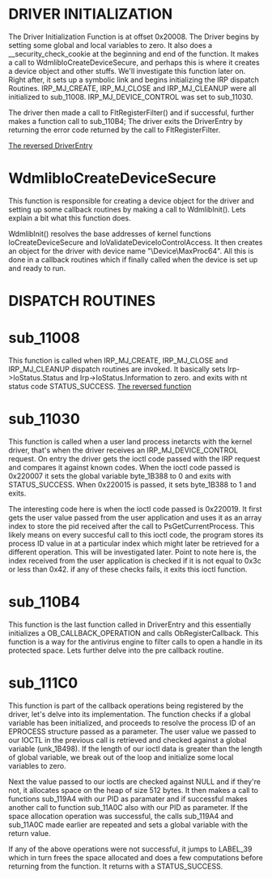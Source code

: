 # DRIVER INITIALIZATION
The Driver Initialization Function is at offset 0x20008. The Driver begins by setting some global and
local variables to zero. It also does a __security_check_cookie at the beginning and end of the function.
It makes a call to WdmlibIoCreateDeviceSecure, and perhaps this is where it creates a device object and
other stuffs. We'll investigate this function later on. Right after, it sets up a symbolic link and begins
initializing the IRP dispatch Routines. IRP_MJ_CREATE, IRP_MJ_CLOSE and IRP_MJ_CLEANUP
were all initialized to sub_11008. IRP_MJ_DEVICE_CONTROL was set to sub_11030.

The driver then made a call to FltRegisterFilter() and if successful, further makes a function call to
sub_110B4; The driver exits the DriverEntry by returning the error code returned by the call to FltRegisterFilter.

[The reversed DriverEntry](DriverEntry_Reversed.c)

# WdmlibIoCreateDeviceSecure
This function is responsible for creating a device object for the driver and setting up some callback
routines by making a call to WdmlibInit(). Lets explain a bit what this function does.

WdmlibInit() resolves the base addresses of kernel functions IoCreateDeviceSecure and 
IoValidateDeviceIoControlAccess. It then creates an object for the driver with device name
"\\Device\\MaxProc64". All this is done in a callback routines which if finally called when the device is
set up and ready to run.

# DISPATCH ROUTINES
# sub_11008
This function is called when IRP_MJ_CREATE, IRP_MJ_CLOSE and IRP_MJ_CLEANUP dispatch routines
are invoked. It basically sets Irp->IoStatus.Status and Irp->IoStatus.Information to zero. and exits with nt status code STATUS_SUCCESS.
[The reversed function](sub_11008_Reversed.c)

# sub_11030
This function is called when a user land process inetarcts with the kernel driver, that's when the driver receives an IRP_MJ_DEVICE_CONTROL request. On entry the driver gets the ioctl code passed with the IRP request and compares it against known codes. When the ioctl code passed is 0x220007 it sets the global variable byte_1B388 to 0 and exits with STATUS_SUCCESS. When 0x220015 is passed, it sets byte_1B388 to 1 and exits.

 The interesting code here is when the ioctl code passed is 0x220019. It first gets the user value passed from the user application and uses it as an array index to store the pid received after the call to PsGetCurrentProcess. This likely means on every succesful call to this ioctl code, the program stores its process ID value in at a particular index which might later be retrieved for a different operation. This will be investigated later. Point to note here is, the index received from the user application is checked if it is not equal to 0x3c or less than 0x42. if any of these checks fails, it exits this ioctl function.

 
 # sub_110B4
 This function is the last function called in DriverEntry and this essentially initializes a
 OB_CALLBACK_OPERATION and calls ObRegisterCallback. This function is a way for the antivirus engine to filter calls to open a handle in its protected space. Lets further delve into the pre callback routine.

 # sub_111C0
 This function is part of the callback operations being registered by the driver, let's delve into its implementation. The function checks if a global variable has been initialized, and proceeds to resolve the process ID of an EPROCESS structure passed as a parameter. The user value we passed to our IOCTL in the previous call is retrieved and checked against a global variable (unk_1B498). If the length of our ioctl data is greater than the length of global variable, we break out of the loop and initialize some local variables to zero. 

 Next the value passed to our ioctls are checked against NULL and if they're not, it allocates space on the heap of size 512 bytes. It then makes a call to functions sub_119A4 with our PID as paramater and if successful makes another call to function sub_11A0C also with our PID as parameter. If the space allocation operation was successful, the calls sub_119A4 and sub_11A0C made earlier are repeated and sets a global variable with the return value.

 If any of the above operations were not successful, it jumps to LABEL_39 which in turn frees the space allocated and does a few computations before returning from the function. It returns with a STATUS_SUCCESS. 